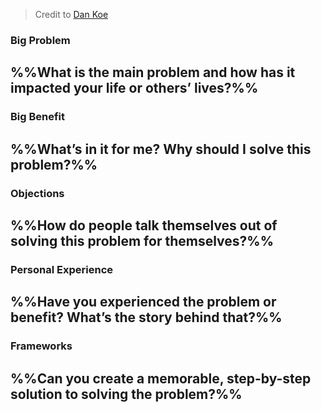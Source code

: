 > Credit to [Dan Koe](https://twitter.com/thedankoe)
### **Big Problem**
%%What is the main problem and how has it impacted your life or others’ lives?%%
- 

### **Big Benefit**
%%What’s in it for me? Why should I solve this problem?%%
- 

### **Objections**
%%How do people talk themselves out of solving this problem for themselves?%%
- 

### **Personal Experience**
%%Have you experienced the problem or benefit? What’s the story behind that?%%
- 

### **Frameworks**
%%Can you create a memorable, step-by-step solution to solving the problem?%%
- 